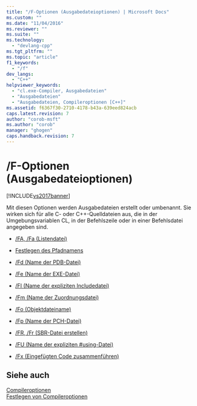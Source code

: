 ```yaml
---
title: "/F-Optionen (Ausgabedateioptionen) | Microsoft Docs"
ms.custom: ""
ms.date: "11/04/2016"
ms.reviewer: ""
ms.suite: ""
ms.technology: 
  - "devlang-cpp"
ms.tgt_pltfrm: ""
ms.topic: "article"
f1_keywords: 
  - "/f"
dev_langs: 
  - "C++"
helpviewer_keywords: 
  - "cl.exe-Compiler, Ausgabedateien"
  - "Ausgabedateien"
  - "Ausgabedateien, Compileroptionen [C++]"
ms.assetid: f6367f30-2710-4178-b43a-639eed824acb
caps.latest.revision: 7
author: "corob-msft"
ms.author: "corob"
manager: "ghogen"
caps.handback.revision: 7
---
```

# /F-Optionen (Ausgabedateioptionen)
[!INCLUDE[vs2017banner](../../assembler/inline/includes/vs2017banner.md)]

Mit diesen Optionen werden Ausgabedateien erstellt oder umbenannt.  Sie wirken sich für alle C\- oder C\+\+\-Quelldateien aus, die in der Umgebungsvariablen CL, in der Befehlszeile oder in einer Befehlsdatei angegeben sind.  
  
-   [\/FA, \/Fa \(Listendatei\)](../../build/reference/fa-fa-listing-file.md)  
  
-   [Festlegen des Pfadnamens](../../build/reference/specifying-the-pathname.md)  
  
-   [\/Fd \(Name der PDB\-Datei\)](../../build/reference/fd-program-database-file-name.md)  
  
-   [\/Fe \(Name der EXE\-Datei\)](../../build/reference/fe-name-exe-file.md)  
  
-   [\/FI \(Name der expliziten Includedatei\)](../../build/reference/fi-name-forced-include-file.md)  
  
-   [\/Fm \(Name der Zuordnungsdatei\)](../../build/reference/fm-name-mapfile.md)  
  
-   [\/Fo \(Objektdateiname\)](../../build/reference/fo-object-file-name.md)  
  
-   [\/Fp \(Name der PCH\-Datei\)](../../build/reference/fp-name-dot-pch-file.md)  
  
-   [\/FR, \/Fr \(SBR\-Datei erstellen\)](../../build/reference/fr-fr-create-dot-sbr-file.md)  
  
-   [\/FU \(Name der expliziten \#using\-Datei\)](../../build/reference/fu-name-forced-hash-using-file.md)  
  
-   [\/Fx \(Eingefügten Code zusammenführen\)](../../build/reference/fx-merge-injected-code.md)  
  
## Siehe auch  
 [Compileroptionen](../../build/reference/compiler-options.md)   
 [Festlegen von Compileroptionen](../../build/reference/setting-compiler-options.md)